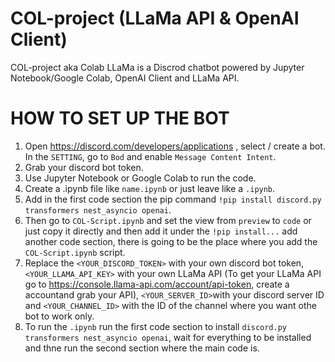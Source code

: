# COL-project (LLaMa API & OpenAI Client)
COL-project aka Colab LLaMa is a Discrod chatbot powered by Jupyter Notebook/Google Colab, OpenAI Client and LLaMa API.

# HOW TO SET UP THE BOT

1. Open https://discord.com/developers/applications , select / create a bot. In the ```SETTING```, go to ```Bod``` and enable ```Message Content Intent```.
2. Grab your discord bot token.
4. Use Jupyter Notebook or Google Colab to run the code.
5. Create a .ipynb file like ```name.ipynb``` or just leave like a ```.ipynb```.
6. Add in the first code section the pip command ```!pip install discord.py transformers nest_asyncio openai```.
7. Then go to ```COL-Script.ipynb``` and set the view from ```preview``` to ```code``` or just copy it directly and then add it under the ```!pip install...``` add another code section, there is going to be the place where you add the ```COL-Script.ipynb``` script.
8. Replace the ```<YOUR_DISCORD_TOKEN>``` with your own discord bot token, ```<YOUR_LLAMA_API_KEY>``` with your own LLaMa API (To get your LLaMa API go to https://console.llama-api.com/account/api-token, create a accountand grab your API), ```<YOUR_SERVER_ID>```with your discord server ID and ```<YOUR_CHANNEL_ID>``` with the ID of the channel where you want othe bot to work only. 
9. To run the  ```.ipynb``` run the first code section to install ```discord.py transformers nest_asyncio openai```, wait for everything to be installed and thne run the second section where the main code is.
